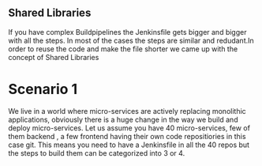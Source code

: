 ## Shared Libraries

If you have  complex Buildpipelines the Jenkinsfile gets bigger and bigger with all the steps. In most of the cases the steps are similar and redudant.In order to reuse the code and make the file shorter we came up with the concept of Shared Libraries

# Scenario 1

We live in a world where micro-services are actively replacing monolithic applications, obviously there is a huge change in the way we build and deploy micro-services. Let us assume you have 40 micro-services, few of them backend , a few frontend having their own code repositiories in this case git. This means you need to have a Jenkinsfile in all the 40 repos  but the steps to build them can be categorized into 3 or 4.

